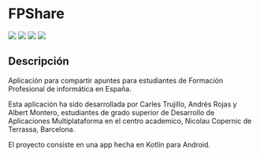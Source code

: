 # FPShare
<p align="left">
  <img src="https://github.com/user-attachments/assets/3765750c-de73-4780-8e9f-8111ce599b57"/>
  <img src="https://github.com/user-attachments/assets/f1206a8d-ff29-41c0-9de7-c53f495477e3"/>
  <img src="https://github.com/user-attachments/assets/30e66e76-2377-4bbd-a270-147848db51f5"/>
  <img src="https://github.com/user-attachments/assets/c5b35479-22b0-4727-9f95-6be013d1ca7a"/>
</p>


## Descripción

Aplicación para compartir apuntes para estudiantes de Formación Profesional de informática en España.

Esta aplicación ha sido desarrollada por Carles Trujillo, Andrés Rojas y Albert Montero, estudiantes de grado superior de Desarrollo de Aplicaciones Multiplataforma en el centro academico, Nicolau Copernic de Terrassa, Barcelona.

El proyecto consiste en una app hecha en Kotlin para Android.
